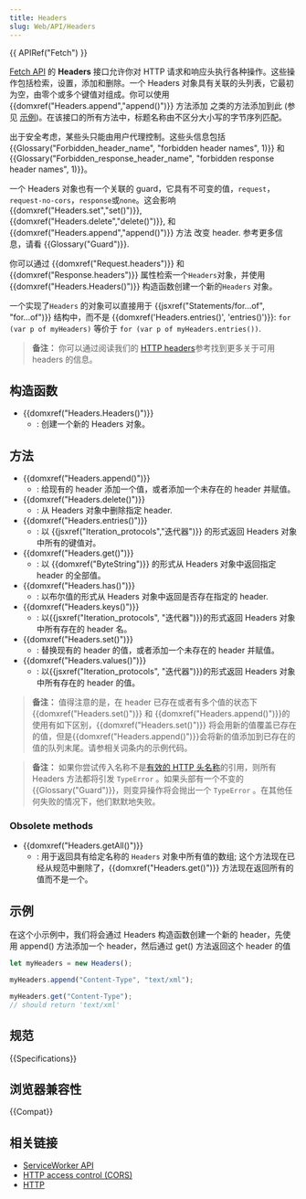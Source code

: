 ```yaml
---
title: Headers
slug: Web/API/Headers
---
```


{{ APIRef("Fetch") }}

[Fetch API](/zh-CN/docs/Web/API/Fetch_API) 的 **Headers** 接口允许你对 HTTP 请求和响应头执行各种操作。这些操作包括检索，设置，添加和删除。一个 Headers 对象具有关联的头列表，它最初为空，由零个或多个键值对组成。你可以使用 {{domxref("Headers.append","append()")}} 方法添加 之类的方法添加到此 (参见 [示例](#示例))。在该接口的所有方法中，标题名称由不区分大小写的字节序列匹配。

出于安全考虑，某些头只能由用户代理控制。这些头信息包括 {{Glossary("Forbidden_header_name", "forbidden header names", 1)}} 和 {{Glossary("Forbidden_response_header_name", "forbidden response header names", 1)}}。

一个 Headers 对象也有一个关联的 guard，它具有不可变的值，`request`，`request-no-cors`，`response`或`none`。这会影响 {{domxref("Headers.set","set()")}}, {{domxref("Headers.delete","delete()")}}, 和{{domxref("Headers.append","append()")}} 方法 改变 header. 参考更多信息，请看 {{Glossary("Guard")}}.

你可以通过 {{domxref("Request.headers")}} 和{{domxref("Response.headers")}} 属性检索一个`Headers`对象，并使用 {{domxref("Headers.Headers()")}} 构造函数创建一个新的`Headers` 对象。

一个实现了`Headers` 的对象可以直接用于 {{jsxref("Statements/for...of", "for...of")}} 结构中，而不是 {{domxref('Headers.entries()', 'entries()')}}: `for (var p of myHeaders)` 等价于 `for (var p of myHeaders.entries())`.

> **备注：** 你可以通过阅读我们的 [HTTP headers](/zh-CN/docs/Web/HTTP/Headers)参考找到更多关于可用 headers 的信息。

## 构造函数

- {{domxref("Headers.Headers()")}}
  - : 创建一个新的 Headers 对象。

## 方法

- {{domxref("Headers.append()")}}
  - : 给现有的 header 添加一个值，或者添加一个未存在的 header 并赋值。
- {{domxref("Headers.delete()")}}
  - : 从 Headers 对象中删除指定 header.
- {{domxref("Headers.entries()")}}
  - : 以 {{jsxref("Iteration_protocols","迭代器")}} 的形式返回 Headers 对象中所有的键值对。
- {{domxref("Headers.get()")}}
  - : 以 {{domxref("ByteString")}} 的形式从 Headers 对象中返回指定 header 的全部值。
- {{domxref("Headers.has()")}}
  - : 以布尔值的形式从 Headers 对象中返回是否存在指定的 header.
- {{domxref("Headers.keys()")}}
  - : 以{{jsxref("Iteration_protocols", "迭代器")}}的形式返回 Headers 对象中所有存在的 header 名。
- {{domxref("Headers.set()")}}
  - : 替换现有的 header 的值，或者添加一个未存在的 header 并赋值。
- {{domxref("Headers.values()")}}
  - : 以{{jsxref("Iteration_protocols", "迭代器")}}的形式返回 Headers 对象中所有存在的 header 的值。

> **备注：** 值得注意的是，在 header 已存在或者有多个值的状态下{{domxref("Headers.set()")}} 和 {{domxref("Headers.append()")}}的使用有如下区别，{{domxref("Headers.set()")}} 将会用新的值覆盖已存在的值，但是{{domxref("Headers.append()")}}会将新的值添加到已存在的值的队列末尾。请参相关词条内的示例代码。

> **备注：** 如果你尝试传入名称不是[有效的 HTTP 头名称](https://fetch.spec.whatwg.org/#concept-header-name)的引用，则所有 Headers 方法都将引发 `TypeError` 。如果头部有一个不变的{{Glossary("Guard")}}，则变异操作将会抛出一个 `TypeError` 。在其他任何失败的情况下，他们默默地失败。

### Obsolete methods

- {{domxref("Headers.getAll()")}}
  - : 用于返回具有给定名称的 `Headers` 对象中所有值的数组; 这个方法现在已经从规范中删除了，{{domxref("Headers.get()")}} 方法现在返回所有的值而不是一个。

## 示例

在这个小示例中，我们将会通过 Headers 构造函数创建一个新的 header，先使用 append() 方法添加一个 header，然后通过 get() 方法返回这个 header 的值

```js
let myHeaders = new Headers();

myHeaders.append("Content-Type", "text/xml");

myHeaders.get("Content-Type");
// should return 'text/xml'
```

## 规范

{{Specifications}}

## 浏览器兼容性

{{Compat}}

## 相关链接

- [ServiceWorker API](/zh-CN/docs/Web/API/ServiceWorker_API)
- [HTTP access control (CORS)](/zh-CN/docs/Web/HTTP/Access_control_CORS)
- [HTTP](/zh-CN/docs/Web/HTTP)
